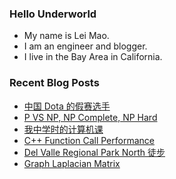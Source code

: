 ### Hello Underworld

- My name is Lei Mao.
- I am an engineer and blogger.
- I live in the Bay Area in California.


### Recent Blog Posts

<!-- BLOG-POST-LIST:START -->
- [中国 Dota 的假赛选手](https://leimao.github.io/essay/%E4%B8%AD%E5%9B%BDDota%E7%9A%84%E5%81%87%E8%B5%9B%E9%80%89%E6%89%8B/)
- [P VS NP, NP Complete, NP Hard](https://leimao.github.io/blog/P-VS-NP/)
- [我中学时的计算机课](https://leimao.github.io/essay/%E4%B8%AD%E5%AD%A6%E8%AE%A1%E7%AE%97%E6%9C%BA%E8%AF%BE/)
- [C++ Function Call Performance](https://leimao.github.io/blog/CPP-Function-Call-Performance/)
- [Del Valle Regional Park North 徒步](https://leimao.github.io/life/Del-Valle-Regional-Park-North/)
- [Graph Laplacian Matrix](https://leimao.github.io/blog/Graph-Laplacian-Matrix/)
<!-- BLOG-POST-LIST:END -->
